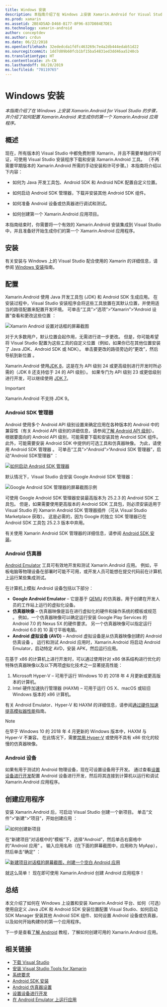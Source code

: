 ```yaml
---
title: Windows 安装
description: 本指南介绍了在 Windows 上安装 Xamarin.Android for Visual Studio 的步骤，并介绍了如何配置 Xamarin.Android 来生成你的第一个 Xamarin.Android 应用程序。
ms.prod: xamarin
ms.assetid: 2BE4D5AD-D468-B177-8F96-837D084E7DE1
ms.technology: xamarin-android
author: conceptdev
ms.author: crdun
ms.date: 06/22/2018
ms.openlocfilehash: 32ededcda1fdfc463269c7e4a2db444edab51d22
ms.sourcegitcommit: 1dd7d09b60fcb1bf15ba54831ed3dd46aa5240cb
ms.translationtype: HT
ms.contentlocale: zh-CN
ms.lasthandoff: 08/28/2019
ms.locfileid: "70119765"
---
```

# <a name="windows-installation"></a>Windows 安装

_本指南介绍了在 Windows 上安装 Xamarin.Android for Visual Studio 的步骤，并介绍了如何配置 Xamarin.Android 来生成你的第一个 Xamarin.Android 应用程序。_


## <a name="overview"></a>概述

现在，所有版本的 Visual Studio 中都免费附带 Xamarin，并且不需要单独的许可证，可使用 Visual Studio 安装程序下载和安装 Xamarin.Android 工具。
（不再需要早期版本的 Xamarin.Android 所需的手动安装和许可步骤。）本指南将介绍以下内容：

- 如何为 Java 开发工具包、Android SDK 和 Android NDK 配置自定义位置。

- 如何启动 Android SDK 管理器，下载并安装其他 Android SDK 组件。

- 如何准备 Android 设备或仿真器进行调试和测试。

- 如何创建第一个 Xamarin.Android 应用项目。

本指南结束时，你需要将一个有效的 Xamarin.Android 安装集成到 Visual Studio 中，并且准备好开始生成你们的第一个 Xamarin.Android 应用程序。

## <a name="installation"></a>安装

有关安装与 Windows 上的 Visual Studio 配合使用的 Xamarin 的详细信息，请参阅 [Windows 安装](~/get-started/installation/windows.md)指南。


## <a name="configuration"></a>配置

Xamarin.Android 使用 Java 开发工具包 (JDK) 和 Android SDK 生成应用。 在安装过程中，Visual Studio 安装程序会将这些工具放置在其默认位置，并使用适当的路径配置来配置开发环境。 可单击“工具”>“选项”>“Xamarin”>“Android 设置”查看和更改这些位置  ：

![Xamarin Android 设置对话框的屏幕截图](windows-images/07-settings.png)

对于大多数用户，默认位置会起作用，无需进行进一步更改。 但是，你可能希望将 Visual Studio 配置为这些工具的自定义位置（例如，如果你已在其他位置安装了 Java JDK、Android SDK 或 NDK）。 单击要更改的路径旁边的“更改”，然后导航到新位置  。

Xamarin.Android 使用[JDK 8](https://www.oracle.com/technetwork/java/javase/downloads/jdk8-downloads-2133151.html)，这是在为 API 级别 24 或更高级别进行开发时所必需的（JDK 8 还支持低于 24 的 API 级别）。 如果专门为 API 级别 23 或更低级别进行开发，可以继续使用 [JDK 7](https://www.oracle.com/technetwork/java/javase/downloads/jdk7-downloads-1880260.html)。

> [!IMPORTANT]
> Xamarin.Android 不支持 JDK 9。


### <a name="android-sdk-manager"></a>Android SDK 管理器

Android 使用多个 Android API 级别设置来确定应用在各种版本的 Android 中的兼容性（有关 Android API 级别的详细信息，请参阅[了解 Android API 级别](~/android/app-fundamentals/android-api-levels.md)）。
根据要面向的 Android API 级别，可能需要下载和安装其他 Android SDK 组件。 此外，可能需要安装 Android SDK 中提供的可选工具和仿真器映像。 为此，请使用 Android SDK 管理器  。 可单击“工具”>“Android”>“Android SDK 管理器”，启动“Android SDK管理器”   ：

[![如何启动 Android SDK 管理器](windows-images/08-sdk-manager-sml.png)](windows-images/08-sdk-manager.png#lightbox)

默认情况下，Visual Studio 会安装 Google Android SDK 管理器：

![Google Android SDK 管理器的屏幕截图示例](windows-images/09-google-sdk-manager.png)

可使用 Google Android SDK 管理器安装最高版本为 25.2.3 的 Android SDK 工具包。 但是，如果需要使用更高版本的 Android SDK 工具包，则必须安装适用于 Visual Studio 的 Xamarin Android SDK 管理器插件（可从 Visual Studio Marketplace 获取）。 这是必需的，因为 Google 的独立 SDK 管理器已在 Android SDK 工具包 25.2.3 版本中弃用。 

有关使用 Xamarin Android SDK 管理器的详细信息，请参阅 [Android SDK 安装](~/android/get-started/installation/android-sdk.md)。

### <a name="android-emulator"></a>Android 仿真器

[Android Emulator](https://developer.android.com/studio/run/emulator) 工具可有效地开发和测试 Xamarin.Android 应用。 例如，平板电脑等物理设备在部署时可能不可用，或开发人员可能想在提交代码前在计算机上运行某些集成测试。

在计算机上模拟 Android 设备包括以下部分：

- **Google Android Emulator** &ndash; 它是基于 [QEMU](https://www.qemu.org/) 的仿真器，用于创建在开发人员的工作站上运行的虚拟化设备。
- **仿真器映像** &ndash; 仿真器映像是旨在进行虚拟化的硬件和操作系统的模板或规范  。 例如，一个仿真器映像可以确定运行安装 Google Play Services 的 Android 7.0 的 Nexus 5X 的硬件要求。 另一个仿真器映像可以指定运行 Android 6.0 的 10 英寸平板电脑。
- **Android 虚拟设备 (AVD)** &ndash; Android 虚拟设备是从仿真器映像创建的 Android 仿真设备  。 运行和测试 Android 应用时，Xamarin.Android 将启动 Android Emulator，启动特定 AVD，安装 APK，然后运行应用。

在基于 x86 的计算机上进行开发时，可以通过使用针对 x86 体系结构进行优化的特殊仿真器映像以及以下两项虚拟化技术之一显著提高性能：

1. Microsoft Hyper-V &ndash; 可用于运行 Windows 10 的 2018 年 4 月更新或更高版本的计算机。
2. Intel 硬件加速执行管理器 (HAXM) &ndash; 可用于运行 OS X、macOS 或较旧 Windows 版本的 x86 计算机。

有关 Android Emulator、Hyper-V 和 HAXM 的详细信息，请参阅[通过硬件加速提高模拟器性能](~/android/get-started/installation/android-emulator/hardware-acceleration.md)指南。

> [!NOTE]
> 在早于 Windows 10 的 2018 年 4 月更新的 Windows 版本中，HAXM 与 Hyper-V 不兼容。 在此情况下，需要[禁用 Hyper-V](~/android/get-started/installation/android-emulator/troubleshooting.md#disable-hyperv) 或使用不具有 x86 优化的较慢的仿真器映像。


<a name="device" />

### <a name="android-device"></a>Android 设备

如果有用于测试的 Android 物理设备，现在可设置设备用于开发。 通过查看[设置设备进行开发](~/android/get-started/installation/set-up-device-for-development.md)配置 Android 设备进行开发，然后将其连接到计算机以运行和调试 Xamarin.Android 应用程序。


## <a name="create-an-application"></a>创建应用程序

安装 Xamarin.Android 后，可启动 Visual Studio 创建一个新项目。 单击“文件”>“新建”>“项目”，开始创建应用  ：

![如何创建新项目](windows-images/10-new-project.png)

在“新建项目”对话框中的“模板”下，选择“Android”，然后单击右窗格中的“Android 应用”     。 输入应用名称（在下面的屏幕截图中，应用称为 MyApp），然后单击“确定”   ：

[![新建项目对话框的屏幕截图，创建一个空白 Android 应用](windows-images/11-first-app-sml.w157.png)](windows-images/11-first-app.w157.png#lightbox)

就这么简单！ 现在即可使用 Xamarin.Android 创建 Android 应用程序！


## <a name="summary"></a>总结

本文介绍了如何在 Windows 上设置和安装 Xamarin.Android 平台、如何（可选）使用自定义 Java JDK 和 Android SDK 安装位置配置 Visual Studio、如何启动 SDK Manager 安装其他 Android SDK 组件、如何设置 Android 设备或仿真器，以及如何开始构建你的第一个应用程序。

下一步是查看[了解 Android](~/android/get-started/hello-android/index.md) 教程，了解如何创建可用的 Xamarin.Android 应用。


## <a name="related-links"></a>相关链接

- [下载 Visual Studio](https://visualstudio.microsoft.com/vs/)
- [安装 Visual Studio Tools for Xamarin](~/get-started/installation/windows.md)
- [系统要求](~/cross-platform/get-started/requirements.md)
- [Android SDK 安装](~/android/get-started/installation/android-sdk.md)
- [Android 仿真器设置](~/android/get-started/installation/android-emulator/index.md)
- [设置设备进行开发](~/android/get-started/installation/set-up-device-for-development.md)
- [在 Android Emulator 上运行应用](https://developer.android.com/studio/run/emulator#Requirements)
